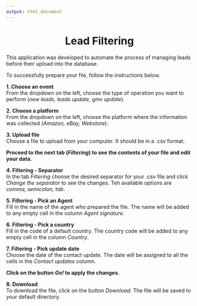 ```yaml
---
output: html_document
---
```


<h1><center>Lead Filtering</center></h1>

<p>This application was developed to automate the process of managing leads before their upload into the database.</p>

<p>To successfully prepare your file, follow the instructions below.</p>

<p><b>1. Choose an event</b><br> From the dropdown on the left, choose the type of operation you want to perform (<i>new leads, leads update, gmv update</i>).</p>

<p><b>2. Choose a platform</b><br>From the dropdown on the left, choose the platform where the information was collected (<i>Amazon, eBay, Webstore</i>).</p>

<p><b>3. Upload file</b><br>Choose a file to upload from your computer. It should be in a .csv format.</p>

<p><b>Proceed to the next tab (<i>Filtering</i>) to see the contents of your file and edit your data.</b></p>

<p><b>4. Filtering - Separator</b><br>In the tab 
<i>Filtering</i> choose the desired separator for your .csv file 
and click <i>Change the separator</i> to see the changes. Teh available options are <i>comma, semicolon, tab</i>.</p>

<p><b>5. Filtering - Pick an Agent</b><br>Fill in the name of the agent who prepared the file. The name will be added to any empty cell in the column <i>Agent signature</i>.</p>

<p><b>6. Filtering - Pick a country</b><br>Fill in the code of a default country. The country code will be added to any empty cell in the column <i>Country</i>.</p>

<p><b>7. Filtering - Pick update date</b><br>Choose the date of the contact update. The date will be assigned to all the cells in the <i>Contact updates</i> column.</p>

<p><b>Click on the button <i>Go!</i> to apply the changes.</b></p>

<p><b>8. Download</b><br>To download the file, click on the button <i>Download</i>. The file will be saved to your default directory.</p>

